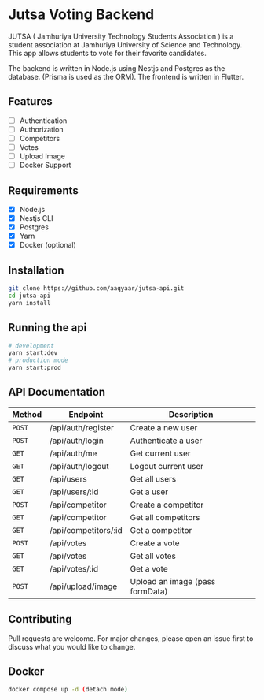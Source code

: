 # Jutsa Voting Backend

JUTSA ( Jamhuriya University Technology Students Association ) is a student association at Jamhuriya University of Science and Technology. This app allows students to vote for their favorite candidates.

The backend is written in Node.js using Nestjs and Postgres as the database. (Prisma is used as the ORM).
The frontend is written in Flutter.

## Features

- [ ] Authentication
- [ ] Authorization
- [ ] Competitors
- [ ] Votes
- [ ] Upload Image
- [ ] Docker Support

## Requirements

- [x] Node.js
- [x] Nestjs CLI
- [x] Postgres
- [x] Yarn
- [x] Docker (optional)

## Installation

```bash
git clone https://github.com/aaqyaar/jutsa-api.git
cd jutsa-api
yarn install
```

## Running the api

```bash
# development
yarn start:dev
# production mode
yarn start:prod
```

## API Documentation

| Method | Endpoint             | Description                     |
| ------ | -------------------- | ------------------------------- |
| `POST` | /api/auth/register   | Create a new user               |
| `POST` | /api/auth/login      | Authenticate a user             |
| `GET`  | /api/auth/me         | Get current user                |
| `GET`  | /api/auth/logout     | Logout current user             |
| `GET`  | /api/users           | Get all users                   |
| `GET`  | /api/users/:id       | Get a user                      |
| `POST` | /api/competitor     | Create a competitor             |
| `GET`  | /api/competitor     | Get all competitors             |
| `GET`  | /api/competitors/:id | Get a competitor                |
| `POST` | /api/votes           | Create a vote                   |
| `GET`  | /api/votes           | Get all votes                   |
| `GET`  | /api/votes/:id       | Get a vote                      |
| `POST` | /api/upload/image    | Upload an image (pass formData) |

## Contributing

Pull requests are welcome. For major changes, please open an issue first to discuss what you would like to change.

## Docker

```bash
docker compose up -d (detach mode)
```
